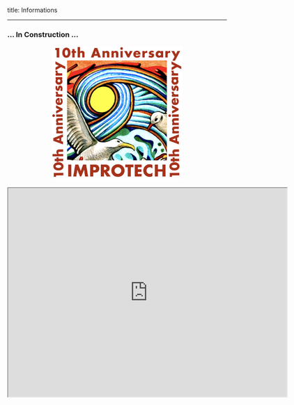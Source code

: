 title: Informations

---

### ... In Construction ...


<p align="center">
  <img src="../images/Logo_improtech_anniv.png" width="300">
</p>


<iframe src="https://www.google.com/maps/d/embed?mid=11NTJ075iW8k85UU7baAxsby6N9mB-Bw&ehbc=2E312F" width="640" height="480"></iframe>
